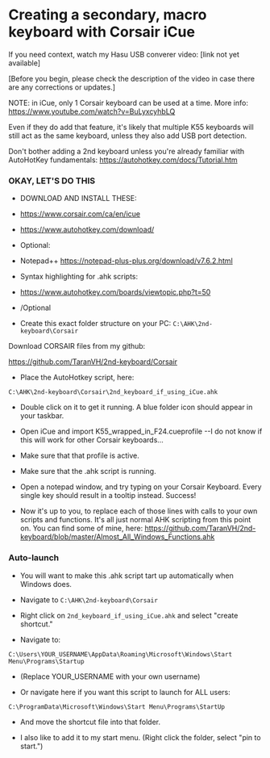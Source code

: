 # Creating a secondary, macro keyboard with Corsair iCue

If you need context, watch my Hasu USB converer video: [link not yet available]

[Before you begin, please check the description of the video in case there are any corrections or updates.]

NOTE: in iCue, only 1 Corsair keyboard can be used at a time. More info: https://www.youtube.com/watch?v=BuLyxcyhbLQ

Even if they do add that feature, it's likely that multiple K55 keyboards will still act as the same keyboard, unless they also add USB port detection.

Don't bother adding a 2nd keyboard unless you're already familiar with AutoHotKey fundamentals: https://autohotkey.com/docs/Tutorial.htm

### **OKAY, LET'S DO THIS**

- DOWNLOAD AND INSTALL THESE:
- https://www.corsair.com/ca/en/icue
- https://www.autohotkey.com/download/

- Optional:
- Notepad++  https://notepad-plus-plus.org/download/v7.6.2.html
- Syntax highlighting for .ahk scripts:
- https://www.autohotkey.com/boards/viewtopic.php?t=50
- /Optional

- Create this exact folder structure on your PC:
```C:\AHK\2nd-keyboard\Corsair```

Download CORSAIR files from my github:

https://github.com/TaranVH/2nd-keyboard/Corsair

- Place the AutoHotkey script, here:

```C:\AHK\2nd-keyboard\Corsair\2nd_keyboard_if_using_iCue.ahk```

- Double click on it to get it running. A blue folder icon should appear in your taskbar.
  
- Open iCue and import K55_wrapped_in_F24.cueprofile
  --I do not know if this will work for other Corsair keyboards...
  
- Make sure that that profile is active.
  
- Make sure that the .ahk script is running.
  
- Open a notepad window, and try typing on your Corsair Keyboard. Every single key should result in a tooltip instead. Success!
  
- Now it's up to you, to replace each of those lines with calls to your own scripts and functions. It's all just normal AHK scripting from this point on. You can find some of mine, here: https://github.com/TaranVH/2nd-keyboard/blob/master/Almost_All_Windows_Functions.ahk



### Auto-launch
- You will want to make this .ahk script tart up automatically when Windows does.

- Navigate to ```C:\AHK\2nd-keyboard\Corsair```

- Right click on ```2nd_keyboard_if_using_iCue.ahk``` and select "create shortcut."

- Navigate to:

```C:\Users\YOUR_USERNAME\AppData\Roaming\Microsoft\Windows\Start Menu\Programs\Startup```

- (Replace YOUR_USERNAME with your own username)

- Or navigate here if you want this script to launch for ALL users:

```C:\ProgramData\Microsoft\Windows\Start Menu\Programs\StartUp```

- And move the shortcut file into that folder.

- I also like to add it to my start menu. (Right click the folder, select "pin to start.")


